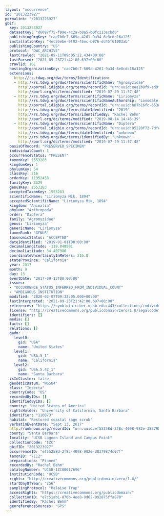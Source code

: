 ```yaml
---
layout: "occurrence"
id: "2013223927"
permalink: "/2013223927"
gbif:
  key: 2013223927
  datasetKey: "d6097f75-f99e-4c2a-b8a5-b0fc213ecbd0"
  publishingOrgKey: "cae7b6c7-669a-4261-9a34-6e8cdc16a125"
  installationKey: "4ec55ebe-9f92-45ec-b076-dd45f61003ab"
  publishingCountry: "US"
  protocol: "DWC_ARCHIVE"
  lastCrawled: "2021-09-11T09:05:22.434+00:00"
  lastParsed: "2021-09-23T21:42:00.697+00:00"
  crawlId: 161
  hostingOrganizationKey: "cae7b6c7-669a-4261-9a34-6e8cdc16a125"
  extensions:
    http://rs.tdwg.org/dwc/terms/Identification:
    - http://rs.tdwg.org/dwc/terms/scientificName: "Agromyzidae"
      http://portal.idigbio.org/terms/recordId: "urn:uuid:eaa1b8f9-ed9f-42a4-a332-a8a0a48d9cdc"
      http://purl.org/dc/terms/modified: "2019-07-29 11:57:48"
    - http://rs.tdwg.org/dwc/terms/scientificName: "Liriomyza"
      http://rs.tdwg.org/dwc/terms/scientificNameAuthorship: "Lonsdale (2017)"
      http://portal.idigbio.org/terms/recordId: "urn:uuid:b87b16fc-653e-4621-89da-5ef201ac7ac7"
      http://rs.tdwg.org/dwc/terms/dateIdentified: "2019"
      http://rs.tdwg.org/dwc/terms/identifiedBy: "Rachel Behm"
      http://purl.org/dc/terms/modified: "2019-08-14 14:45:39"
    - http://rs.tdwg.org/dwc/terms/scientificName: "Diptera"
      http://portal.idigbio.org/terms/recordId: "urn:uuid:05220f72-7dfd-4b63-8963-c363e68acf4f"
      http://rs.tdwg.org/dwc/terms/dateIdentified: "unknown"
      http://rs.tdwg.org/dwc/terms/identifiedBy: "unknown"
      http://purl.org/dc/terms/modified: "2019-07-29 11:57:48"
  basisOfRecord: "PRESERVED_SPECIMEN"
  individualCount: 1
  occurrenceStatus: "PRESENT"
  taxonKey: 1553283
  kingdomKey: 1
  phylumKey: 54
  classKey: 216
  orderKey: 11352458
  familyKey: 3329
  genusKey: 1553283
  acceptedTaxonKey: 1553283
  scientificName: "Liriomyza Mik, 1894"
  acceptedScientificName: "Liriomyza Mik, 1894"
  kingdom: "Animalia"
  phylum: "Arthropoda"
  order: "Diptera"
  family: "Agromyzidae"
  genus: "Liriomyza"
  genericName: "Liriomyza"
  taxonRank: "GENUS"
  taxonomicStatus: "ACCEPTED"
  dateIdentified: "2019-01-01T00:00:00"
  decimalLongitude: -119.848501
  decimalLatitude: 34.407986
  coordinateUncertaintyInMeters: 216.0
  stateProvince: "California"
  year: 2017
  month: 9
  day: 13
  eventDate: "2017-09-13T00:00:00"
  issues:
  - "OCCURRENCE_STATUS_INFERRED_FROM_INDIVIDUAL_COUNT"
  - "AMBIGUOUS_INSTITUTION"
  modified: "2020-02-07T09:32:05.000+00:00"
  lastInterpreted: "2021-09-23T21:42:00.697+00:00"
  references: "https://symbiota.ccber.ucsb.edu:443/collections/individual/index.php?occid=116073"
  license: "http://creativecommons.org/publicdomain/zero/1.0/legalcode"
  identifiers: []
  media: []
  facts: []
  relations: []
  gadm:
    level0:
      gid: "USA"
      name: "United States"
    level1:
      gid: "USA.5_1"
      name: "California"
    level2:
      gid: "USA.5.42_1"
      name: "Santa Barbara"
  isInCluster: false
  geodeticDatum: "WGS84"
  class: "Insecta"
  countryCode: "US"
  recordedByIDs: []
  identifiedByIDs: []
  country: "United States of America"
  rightsHolder: "University of California, Santa Barbara"
  identifier: "116073"
  habitat: "Restored coastal sage scrub"
  verbatimEventDate: "Sept 13, 2017"
  http://unknown.org/recordId: "urn:uuid:ef55258d-2f8c-4098-982e-38379874c07f"
  county: "Santa Barbara"
  locality: "UCSB Lagoon Island and Campus Point"
  collectionCode: "IZC"
  gbifID: "2013223927"
  occurrenceID: "ef55258d-2f8c-4098-982e-38379874c07f"
  taxonID: "7112"
  preparations: "Pinned"
  recordedBy: "Rachel Behm"
  catalogNumber: "UCSB-IZC00017696"
  institutionCode: "UCSB"
  rights: "http://creativecommons.org/publicdomain/zero/1.0/"
  startDayOfYear: "256"
  samplingProtocol: "Malaise Trap"
  accessRights: "https://creativecommons.org/publicdomain/"
  collectionID: "e7c51ab1-870b-4ee8-9d62-092875ffa870"
  identifiedBy: "Rachel Behm"
  georeferenceSources: "GPS"
---
```

